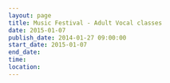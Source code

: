 ```yaml
---
layout: page
title: Music Festival - Adult Vocal classes
date: 2015-01-07
publish_date: 2014-01-27 09:00:00
start_date: 2015-01-07
end_date: 
time: 
location: 
---
```


